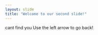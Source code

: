```yaml
---
layout: slide
title: "Welcome to our second slide!"
---
```

cant find you
Use the left arrow to go back!
